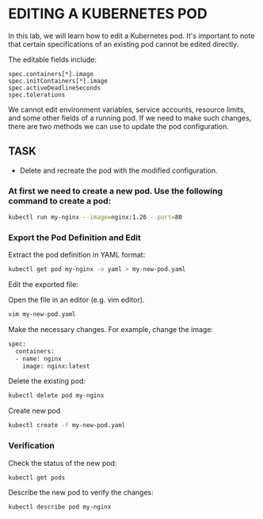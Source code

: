 # EDITING A KUBERNETES POD

In this lab, we will learn how to edit a Kubernetes pod. It's important to note that certain specifications of an existing pod cannot be edited directly.

The editable fields include:

    spec.containers[*].image
    spec.initContainers[*].image
    spec.activeDeadlineSeconds
    spec.tolerations

We cannot edit environment variables, service accounts, resource limits, and some other fields of a running pod. If we need to make such changes, there are two methods we can use to update the pod configuration.

## TASK
- Delete and recreate the pod with the modified configuration. 

### At first we need to create a new pod. Use the following command to create a pod:
```sh
kubectl run my-nginx --image=nginx:1.26 --port=80
```

### Export the Pod Definition and Edit
Extract the pod definition in YAML format:
```sh
kubectl get pod my-nginx -o yaml > my-new-pod.yaml
```

Edit the exported file:

Open the file in an editor (e.g. vim editor).
```sh
vim my-new-pod.yaml
```
Make the necessary changes. For example, change the image:
```sh
spec:
  containers:
  - name: nginx
    image: nginx:latest
```
Delete the existing pod:
```sh
kubectl delete pod my-nginx
```
Create new pod
```sh
kubectl create -f my-new-pod.yaml
```

### Verification
Check the status of the new pod:
```sh
kubectl get pods
```
Describe the new pod to verify the changes:
```sh
kubectl describe pod my-nginx
```
